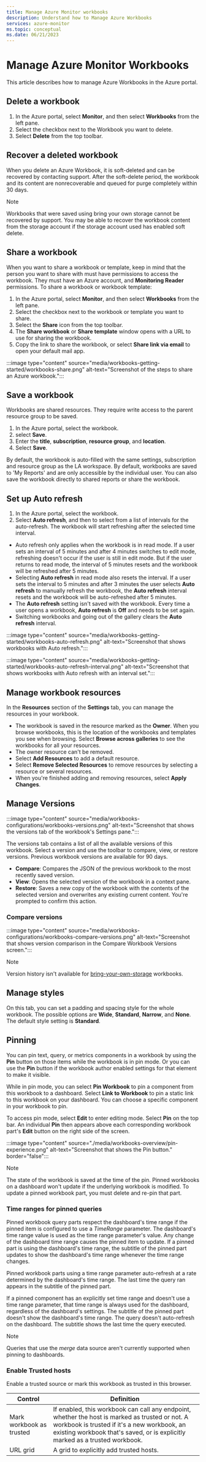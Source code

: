 ```yaml
---
title: Manage Azure Monitor workbooks 
description: Understand how to Manage Azure Workbooks
services: azure-monitor
ms.topic: conceptual
ms.date: 06/21/2023
---
```


# Manage Azure Monitor Workbooks
This article describes how to manage Azure Workbooks in the Azure portal.

## Delete a workbook

1. In the Azure portal, select **Monitor**, and then select **Workbooks** from the left pane.
1. Select the checkbox next to the Workbook you want to delete.
1. Select **Delete** from the top toolbar.

## Recover a deleted workbook
When you delete an Azure Workbook, it is soft-deleted and can be recovered by contacting support. After the soft-delete period, the workbook and its content are nonrecoverable and queued for purge completely within 30 days.
 
> [!NOTE]
> Workbooks that were saved using bring your own storage cannot be recovered by support. You may be able to recover the workbook content from the storage account if the storage account used has enabled soft delete. 

## Share a workbook

When you want to share a workbook or template, keep in mind that the person you want to share with must have permissions to access the workbook. They must have an Azure account, and **Monitoring Reader** permissions.
To share a workbook or workbook template:

1. In the Azure portal, select **Monitor**, and then select **Workbooks** from the left pane.
1. Select the checkbox next to the workbook or template you want to share.
1. Select the **Share** icon from the top toolbar.
1. The **Share workbook** or **Share template** window opens with a URL to use for sharing the workbook.
1. Copy the link to share the workbook, or select **Share link via email** to open your default mail app.

:::image type="content" source="media/workbooks-getting-started/workbooks-share.png" alt-text="Screenshot of the steps to share an Azure workbook.":::

## Save a workbook

Workbooks are shared resources. They require write access to the parent resource group to be saved.

1. In the Azure portal, select the workbook.
2. select **Save**.
1. Enter the **title**, **subscription**, **resource group**, and **location**.
1. Select **Save**.

By default, the workbook is auto-filled with the same settings, subscription and resource group as the LA workspace. 
By default, workbooks are saved to 'My Reports' and are only accessible by the individual user. You can also save the workbook directly to shared reports or share the workbook.

## Set up Auto refresh

1. In the Azure portal, select the workbook.
1. Select **Auto refresh**, and then to select from a list of intervals for the auto-refresh. The workbook will start refreshing after the selected time interval.

-  Auto refresh only applies when the workbook is in read mode. If a user sets an interval of 5 minutes and after 4 minutes switches to edit mode, refreshing doesn't occur if the user is still in edit mode. But if the user returns to read mode, the interval of 5 minutes resets and the workbook will be refreshed after 5 minutes.
-  Selecting **Auto refresh** in read mode also resets the interval. If a user sets the interval to 5 minutes and after 3 minutes the user selects **Auto refresh** to manually refresh the workbook, the **Auto refresh** interval resets and the workbook will be auto-refreshed after 5 minutes.
- The **Auto refresh** setting isn't saved with the workbook. Every time a user opens a workbook, **Auto refresh** is **Off** and needs to be set again.
- Switching workbooks and going out of the gallery clears the **Auto refresh** interval.

:::image type="content" source="media/workbooks-getting-started/workbooks-auto-refresh.png" alt-text="Screenshot that shows workbooks with Auto refresh.":::

:::image type="content" source="media/workbooks-getting-started/workbooks-auto-refresh-interval.png" alt-text="Screenshot that shows workbooks with Auto refresh with an interval set.":::

## Manage workbook resources

In the **Resources** section of the **Settings** tab, you can manage the resources in your workbook. 

- The workbook is saved in the resource marked as the **Owner**. When you browse workbooks, this is the location of the workbooks and templates you see when browsing. Select **Browse across galleries** to see the workbooks for all your resources.
- The owner resource can't be removed.
- Select **Add Resources** to add a default resource. 
- Select **Remove Selected Resources** to remove resources by selecting a resource or several resources. 
- When you're finished adding and removing resources, select **Apply Changes**.

## Manage Versions

:::image type="content" source="media/workbooks-configurations/workbooks-versions.png" alt-text="Screenshot that shows the versions tab of the workbook's Settings pane.":::

The versions tab contains a list of all the available versions of this workbook. Select a version and use the toolbar to compare, view, or restore versions. Previous workbook versions are available for 90 days.
- **Compare**: Compares the JSON of the previous workbook to the most recently saved version.
- **View**: Opens the selected version of the workbook in a context pane.
- **Restore**: Saves a new copy of the workbook with the contents of the selected version and overwrites any existing current content. You're prompted to confirm this action.

### Compare versions

:::image type="content" source="media/workbooks-configurations/workbooks-compare-versions.png" alt-text="Screenshot that shows version comparison in the Compare Workbook Versions screen.":::

> [!NOTE]
> Version history isn't available for [bring-your-own-storage](workbooks-bring-your-own-storage.md) workbooks.

## Manage styles
On this tab, you can set a padding and spacing style for the whole workbook. The possible options are **Wide**, **Standard**, **Narrow**, and **None**. The default style setting is **Standard**.

## Pinning

You can pin text, query, or metrics components in a workbook by using the **Pin** button on those items while the workbook is in pin mode. Or you can use the **Pin** button if the workbook author enabled settings for that element to make it visible.

While in pin mode, you can select **Pin Workbook** to pin a component from this workbook to a dashboard. Select **Link to Workbook** to pin a static link to this workbook on your dashboard. You can choose a specific component in your workbook to pin.

To access pin mode, select **Edit** to enter editing mode. Select **Pin** on the top bar. An individual **Pin** then appears above each corresponding workbook part's **Edit** button on the right side of the screen.

:::image type="content" source="./media/workbooks-overview/pin-experience.png" alt-text="Screenshot that shows the Pin button." border="false":::

> [!NOTE]
> The state of the workbook is saved at the time of the pin. Pinned workbooks on a dashboard won't update if the underlying workbook is modified. To update a pinned workbook part, you must delete and re-pin that part.

### Time ranges for pinned queries

Pinned workbook query parts respect the dashboard's time range if the pinned item is configured to use a *TimeRange* parameter. The dashboard's time range value is used as the time range parameter's value. Any change of the dashboard time range causes the pinned item to update. If a pinned part is using the dashboard's time range, the subtitle of the pinned part updates to show the dashboard's time range whenever the time range changes.

Pinned workbook parts using a time range parameter auto-refresh at a rate determined by the dashboard's time range. The last time the query ran appears in the subtitle of the pinned part.

If a pinned component has an explicitly set time range and doesn't use a time range parameter, that time range is always used for the dashboard, regardless of the dashboard's settings. The subtitle of the pinned part doesn't show the dashboard's time range. The query doesn't auto-refresh on the dashboard. The subtitle shows the last time the query executed.

> [!NOTE]
> Queries that use the *merge* data source aren't currently supported when pinning to dashboards.

### Enable Trusted hosts

Enable a trusted source or mark this workbook as trusted in this browser.

| Control      | Definition |
| ----------- | ----------- |
| Mark workbook as trusted      | If enabled, this workbook can call any endpoint, whether the host is marked as trusted or not. A workbook is trusted if it's a new workbook, an existing workbook that's saved, or is explicitly marked as a trusted workbook.   |
| URL grid   | A grid to explicitly add trusted hosts.        |
